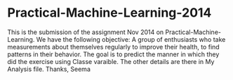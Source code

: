 Practical-Machine-Learning-2014
===============================
This is the submission of the assignment Nov 2014 on Practical-Machine-Learning.
We have the following objective: 
A group of enthusiasts who take measurements about themselves regularly to improve their health, to find patterns in their behavior. 
The goal is to predict the manner in which they did the exercise using Classe varaible. The other details are there in My Analysis file.
Thanks,
Seema
